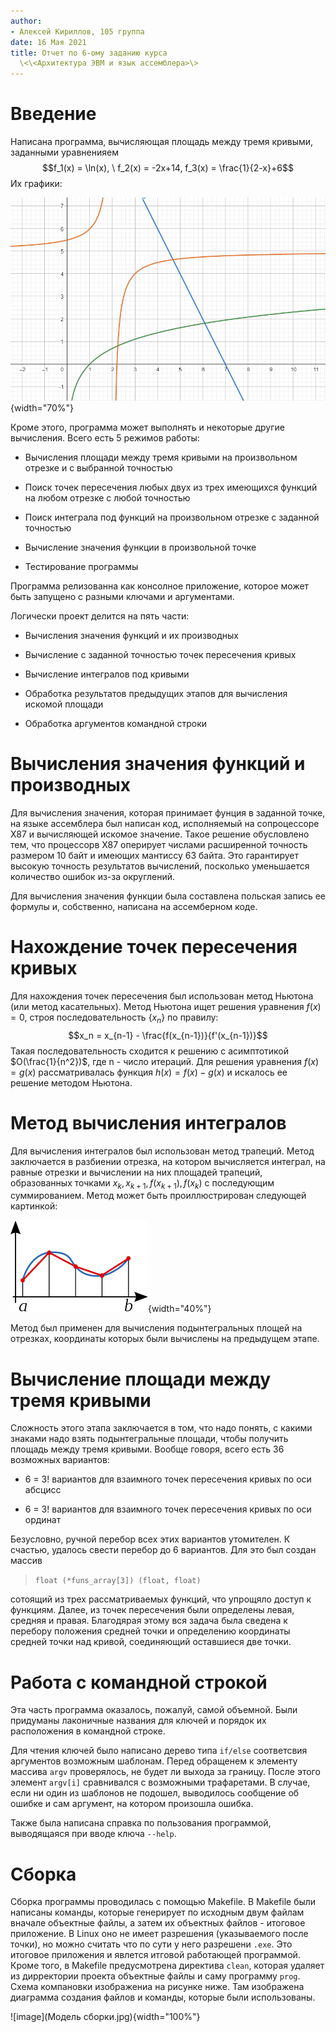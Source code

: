 ```yaml
---
author:
- Алексей Кириллов, 105 группа
date: 16 Мая 2021
title: Отчет по 6-ому заданию курса
  \<\<Архитектура ЭВМ и язык ассемблера>\>
---
```


# Введение

Написана программа, вычисляющая площадь между тремя кривыми, заданными
уравненияем
$$f_1(x) = \ln(x), \ f_2(x) = -2x+14, f_3(x) = \frac{1}{2-x}+6$$ Их
графики:

![Графики функций](graphics.png){width="70%"}

Кроме этого, программа может выполнять и некоторые другие вычисления.
Всего есть 5 режимов работы:

-   Вычисления площади между тремя кривыми на произвольном отрезке и с
    выбранной точностью

-   Поиск точек пересечения любых двух из трех имеющихся функций на
    любом отрезке с любой точностью

-   Поиск интеграла под функций на произвольном отрезке с заданной
    точностью

-   Вычисление значения функции в произвольной точке

-   Тестирование программы

Программа релизованна как консолное приложение, которое может быть
запущено с разными ключами и аргументами.

Логически проект делится на пять части:

-   Вычисления значения функций и их производных

-   Вычисление с заданной точностью точек пересечения кривых

-   Вычисление интегралов под кривыми

-   Обработка результатов предыдущих этапов для вычисления искомой
    площади

-   Обработка аргументов командной строки

# Вычисления значения функций и производных

Для вычисления значения, которая принимает фунция в заданной точке, на
языке ассемблера был написан код, исполняемый на сопроцессоре X87 и
вычисляющей искомое значение. Такое решение обусловлено тем, что
процессорв X87 оперирует числами расширенной точность размером 10 байт и
имеющих мантиссу 63 байта. Это гарантирует высокую точность результатов
вычислений, посколько уменьшается количество ошибок из-за округлений.

Для вычисления значения функции была составлена польская запись ее
формулы и, собственно, написана на ассемберном коде.

# Нахождение точек пересечения кривых

Для нахождения точек пересечения был использован метод Ньютона (или
метод касательных). Метод Ньютона ищет решения уравнения $f(x) = 0$,
строя последовательность $\{x_n\}$ по правилу:
$$x_n = x_{n-1} - \frac{f(x_{n-1})}{f'(x_{n-1})}$$ Такая
последовательность сходится к решению с асимптотикой $O(\frac{1}{n^2})$,
где n - число итераций. Для решения уравнения $f(x)=g(x)$
рассматривалась функция $h(x) = f(x) - g(x)$ и искалось ее решение
методом Ньютона.

# Метод вычисления интегралов

Для вычисления интегралов был использован метод трапеций. Метод
заключается в разбиении отрезка, на котором вычисляется интеграл, на
равные отрезки и вычислении на них площадей трапеций, образованных
точками $x_k, x_{k+1}, f(x_{k+1}), f(x_k)$ с последующим суммированием.
Метод может быть проиллюстрирован следующей картинкой:

![Метод трапеций](int_metod.jpg){width="40%"}

Метод был применен для вычисления подынтегральных площей на отрезках,
координаты которых были вычислены на предыдущем этапе.

# Вычисление площади между тремя кривыми

Сложность этого этапа заключается в том, что надо понять, с какими
знаками надо взять подынтегральные площади, чтобы получить площадь между
тремя кривыми. Вообще говоря, всего есть 36 возможных вариантов:

-   6 = 3! вариантов для взаимного точек пересечения кривых по оси
    абсцисс

-   6 = 3! вариантов для взаимного точек пересечения кривых по оси
    ординат

Безусловно, ручной перебор всех этих вариантов утомителен. К счастью,
удалось свести перебор до 6 вариантов. Для это был создан массив

> `float (*funs_array[3]) (float, float)`

сотоящий из трех рассматриваемых функций, что упрощяло доступ к
функциям. Далее, из точек пересечения были определены левая, средняя и
правая. Благодярая этому вся задача была сведена к перебору положения
средней точки и определению координаты средней точки над кривой,
соединяющий оставшиеся две точки.

# Работа с командной строкой

Эта часть программа оказалось, пожалуй, самой объемной. Были придуманы
лаконичные названия для ключей и порядок их расположения в командной
строке.

Для чтения ключей было написано дерево типа `if/else` соответсвия
аргументов возможным шаблонам. Перед обращенем к элементу массива `argv`
проверялось, не будет ли выхода за границу. После этого элемент
`argv[i]` сравнивался с возможными трафаретами. В случае, если ни один
из шаблонов не подошел, выводилось сообщение об ошибке и сам аргумент,
на котором произошла ошибка.

Также была написана справка по пользования программой, выводящаяся при
вводе ключа `--help`.

# Сборка

Сборка программы проводилась с помощью Makefile. В Makefile были
написаны команды, которые генерирует по исходным двум файлам вначале
объектные файлы, а затем их объектных файлов - итоговое приложение. В
Linux оно не имеет разрешения (указываемого после точки), но можно
считать что по сути у него разрешени `.exe`. Это итоговое приложения и
явлется итговой работающей программой. Кроме того, в Makefile
предусмотрена директива `clean`, которая удаляет из дирректории проекта
объектные файлы и саму программу `prog`. Схема компановки изображениа на
рисунке ниже. Там изображена диаграмма создания файлов и команды,
которые были использованы.

![image](Модель сборки.jpg){width="100%"}

